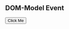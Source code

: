 <!DOCTYPE html>
<html lang="en">
<head>
    <meta charset="UTF-8">
    <meta name="viewport" content="width=device-width, initial-scale=1.0">
    <title>Document</title>
</head>
<body>
    <h2> DOM-Model Event </h2>
    <button id="btn">Click Me</button>
    <p id="msg" class="out"></p>
    <script>
        document.getElementById("btn").onclick=function(){
            document.getElementById("msg").innerText="Handled with DOM property";
        }
    </script>    
</body>
</html>
